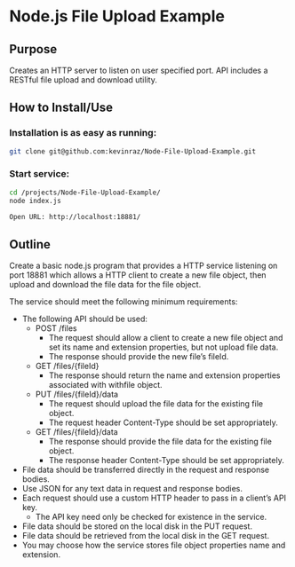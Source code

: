 Node.js File Upload Example
===============
## Purpose

Creates an HTTP server to listen on user specified port.
API includes a RESTful file upload and download utility.

## How to Install/Use

### Installation is as easy as running:
```bash
git clone git@github.com:kevinraz/Node-File-Upload-Example.git
```


### Start service:
```bash
cd /projects/Node-File-Upload-Example/
node index.js
```

```bash
Open URL: http://localhost:18881/
```

## Outline
Create a basic node.js program that provides a HTTP service listening on port 18881 which allows a HTTP client to create a new file object, then upload and download the file data for the file object.

The service should meet the following minimum requirements:
- The following API should be used:
  - POST /files
    - The request should allow a client to create a new file object and set its name and extension properties, but not upload file data.
    - The response should provide the new file’s fileId.
  - GET /files/{fileId}
    - The response should return the name and extension properties associated with withfile object.
  - PUT /files/{fileId}/data
    - The request should upload the file data for the existing file object.
    - The request header Content-Type should be set appropriately.
  - GET /files/{fileId}/data
    - The response should provide the file data for the existing file object.
    - The response header Content-Type should be set appropriately.
- File data should be transferred directly in the request and response bodies.
- Use JSON for any text data in request and response bodies.
- Each request should use a custom HTTP header to pass in a client’s API key.
  - The API key need only be checked for existence in the service.
- File data should be stored on the local disk in the PUT request.
- File data should be retrieved from the local disk in the GET request.
- You may choose how the service stores file object properties name and extension.

